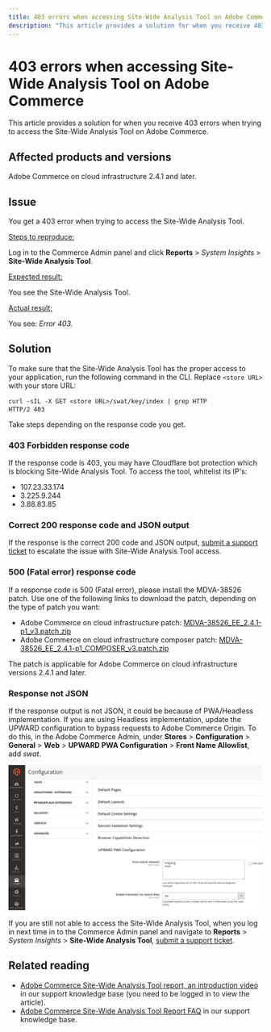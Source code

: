 ```yaml
---
title: 403 errors when accessing Site-Wide Analysis Tool on Adobe Commerce
description: "This article provides a solution for when you receive 403 errors when trying to access the Site-Wide Analysis Tool on Adobe Commerce."
---
```


# 403 errors when accessing Site-Wide Analysis Tool on Adobe Commerce

This article provides a solution for when you receive 403 errors when trying to access the Site-Wide Analysis Tool on Adobe Commerce.

## Affected products and versions

Adobe Commerce on cloud infrastructure 2.4.1 and later.

## Issue

You get a 403 error when trying to access the Site-Wide Analysis Tool.

 <u>Steps to reproduce:</u>

Log in to the Commerce Admin panel and click **Reports** > *System Insights* > **Site-Wide Analysis Tool**.

 <u>Expected result:</u>

You see the Site-Wide Analysis Tool.

<u>Actual result:</u>

You see: *Error 403.*


## Solution

To make sure that the Site-Wide Analysis Tool has the proper access to your application, run the following command in the CLI. Replace `<store URL>` with your store URL:

```cURL
curl -sIL -X GET <store URL>/swat/key/index | grep HTTP
HTTP/2 403
```

Take steps depending on the response code you get.

### 403 Forbidden response code

If the response code is 403, you may have Cloudflare bot protection which is blocking Site-Wide Analysis Tool. To access the tool, whitelist its IP's:

* 107.23.33.174
* 3.225.9.244
* 3.88.83.85

### Correct 200 response code and JSON output

If the response is the correct 200 code and JSON output, [submit a support ticket](https://support.magento.com/hc/en-us/articles/360000913794#submit-ticket) to escalate the issue with Site-Wide Analysis Tool access.


### 500 (Fatal error) response code

If a response code is 500 (Fatal error), please install the MDVA-38526 patch. Use one of the following links to download the patch, depending on the type of patch you want:

* Adobe Commerce on cloud infrastructure patch: [MDVA-38526_EE_2.4.1-p1_v3.patch.zip](assets/MDVA-38526_EE_2.4.1-p1_v3.patch.zip)
* Adobe Commerce on cloud infrastructure composer patch: [MDVA-38526_EE_2.4.1-p1_COMPOSER_v3.patch.zip](assets/MDVA-38526_EE_2.4.1-p1_COMPOSER_v3.patch.zip)

The patch is applicable for Adobe Commerce on cloud infrastructure versions 2.4.1 and later.

### Response not JSON

If the response output is not JSON, it could be because of PWA/Headless implementation. If you are using Headless implementation, update the UPWARD configuration to bypass requests to Adobe Commerce Origin. To do this, in the Adobe Commerce Admin, under **Stores** > **Configuration** > **General** > **Web** > **UPWARD PWA Configuration** > **Front Name Allowlist**, add *swat*.

![Upward_configuration](assets/upward_pwa.png)

If you are still not able to access the Site-Wide Analysis Tool, when you log in next time in to the Commerce Admin panel and navigate to **Reports** > *System Insights* > **Site-Wide Analysis Tool**, [submit a support ticket](https://support.magento.com/hc/en-us/articles/360000913794#submit-ticket).

## Related reading

* [Adobe Commerce Site-Wide Analysis Tool report, an introduction video](https://support.magento.com/hc/en-us/articles/360048980691-Magento-Site-Wide-Analysis-Tool-report-an-introduction-video) in our support knowledge base (you need to be logged in to view the article).
* [Adobe Commerce Site-Wide Analysis Tool Report FAQ](https://support.magento.com/hc/en-us/articles/360048646671-Magento-Site-Wide-Analysis-Tool-Report-FAQ) in our support knowledge base.
 

